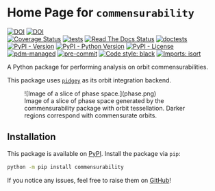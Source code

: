 # Home Page for `commensurability`

[![DOI](https://joss.theoj.org/papers/10.21105/joss.07009/status.svg)](https://doi.org/10.21105/joss.07009)
[![DOI](https://zenodo.org/badge/DOI/10.5281/zenodo.15350426.svg)](https://doi.org/10.5281/zenodo.15350426)
\
[![Coverage Status](https://coveralls.io/repos/github/ilikecubesnstuff/commensurability/badge.svg?branch=main)](https://coveralls.io/github/ilikecubesnstuff/commensurability?branch=main)
[![tests](https://github.com/ilikecubesnstuff/commensurability/actions/workflows/tests.yml/badge.svg)](https://github.com/ilikecubesnstuff/commensurability/actions/workflows/tests.yml)
[![Read The Docs Status](https://readthedocs.org/projects/commensurability/badge/?version=latest&style=flat)](https://commensurability.readthedocs.io/en/stable/)
[![doctests](https://github.com/ilikecubesnstuff/commensurability/actions/workflows/doctests.yml/badge.svg)](https://github.com/ilikecubesnstuff/commensurability/actions/workflows/doctests.yml)
\
[![PyPI - Version](https://img.shields.io/pypi/v/commensurability)](https://pypi.org/project/commensurability/)
[![PyPI - Python Version](https://img.shields.io/pypi/pyversions/commensurability)](https://pypi.org/project/commensurability/)
[![PyPI - License](https://img.shields.io/pypi/l/commensurability)](https://github.com/ilikecubesnstuff/commensurability/blob/main/LICENSE)
\
[![pdm-managed](https://img.shields.io/badge/pdm-managed-blueviolet)](https://pdm.fming.dev)
[![pre-commit](https://img.shields.io/badge/pre--commit-enabled-brightgreen?logo=pre-commit)](https://github.com/pre-commit/pre-commit)
[![Code style: black](https://img.shields.io/badge/code%20style-black-000000.svg)](https://github.com/psf/black)
[![Imports: isort](https://img.shields.io/badge/%20imports-isort-%231674b1?style=flat&labelColor=ef8336)](https://pycqa.github.io/isort/)

A Python package for performing analysis on orbit commensurabilities.

This package uses [`pidgey`](https://github.com/ilikecubesnstuff/pidgey) as its orbit integration backend.

<figure markdown="span">
  ![Image of a slice of phase space.](phase.png)
  <figcaption>Image of a slice of phase space generated by the commensurability package with orbit tessellation. Darker regions correspond with commensurate orbits.</figcaption>
</figure>

## Installation

This package is available on [PyPI](https://pypi.org/project/commensurability/). Install the package via `pip`:

```bash
python -m pip install commensurability
```

If you notice any issues, feel free to raise them on [GitHub](https://github.com/ilikecubesnstuff/commensurability/issues)!
